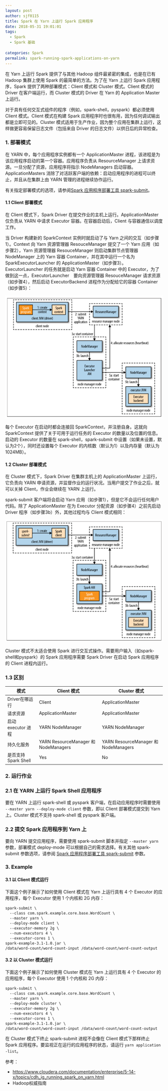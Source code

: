 ```yaml
---
layout: post
author: sjf0115
title: Spark 在 Yarn 上运行 Spark 应用程序
date: 2018-05-31 19:01:01
tags:
  - Spark
  - Spark 基础

categories: Spark
permalink: spark-running-spark-applications-on-yarn
---
```


在 Yarn 上运行 Spark 提供了与其他 Hadoop 组件最紧密的集成，也是在已有 Hadoop 集群上使用 Spark 的最简单的方法。为了在 Yarn 上运行 Spark 应用程序，Spark 提供了两种部署模式：Client 模式和 Cluster 模式。Client 模式的 Driver 在客户端运行，而 Cluster 模式的 Driver 在 Yarn 的 Application Master 上运行。

对于具有任何交互式组件的程序（例如，spark-shell，pyspark）都必须使用 Client 模式。Client 模式在构建 Spark 应用程序时也很有用，因为任何调试输出都是立即可见的。Cluster 模式适用于生产作业，因为整个应用在集群上运行，这样做更容易保留日志文件（包括来自 Driver 的日志文件）以供日后的异常检查。

### 1. 部署模式

在 YARN 中，每个应用程序实例都有一个 ApplicationMaster 进程，该进程是为该应用程序启动的第一个容器。应用程序负责从 ResourceManager 上请求资源。一旦分配了资源，应用程序将指示 NodeManagers 启动容器。ApplicationMasters 消除了对活跃客户端的依赖：启动应用程序的进程可以终止，并且从在集群上由 YARN 管理的进程继续协作运行。

有关指定部署模式的选项，请参阅[Spark 应用程序部署工具 spark-submit](https://smartsi.blog.csdn.net/article/details/55271395)。

#### 1.1 Client 部署模式

在 Client 模式下，Spark Driver 在提交作业的主机上运行。ApplicationMaster 仅负责从 YARN 中请求 Executor 容器。在容器启动后，Client 与容器通信以调度工作。

当 Driver 构建新的 SparkContext 实例时就启动了与 Yarn 之间的交互（如步骤1）。Context 向 Yarn 资源管理器 ResouceManager 提交了一个 Yarn 应用（如步骤2），Yarn 资源管理器 ResouceManager 则启动集群节点管理器 NodeManager 上的 Yarn 容器 Container，并在其中运行一个名为 SparkExecutorLauncher 的 ApplicationMaster（如步骤3）。ExecutorLauncher 的任务就是启动 Yarn 容器 Container 中的 Executor，为了做到这一点，ExecutorLauncher　要向资源管理器 ResouceManager 请求资源（如步骤4），然后启动 ExecutorBackend 进程作为分配给它的容器 Container（如步骤5）：

![](https://github.com/sjf0115/ImageBucket/blob/main/Spark/spark-base-running-spark-applications-on-yarn-1.png?raw=true)

每个 Executor 在启动时都会连接回 SparkContext，并注册自身。这就向 SparkContext 提供了关于可用于运行任务的 Executor 的数量以及位置的信息。启动的 Executor 的数量在 spark-shell，spark-submit 中设置（如果未设置，默认为2个），同时还设置每个 Executor 的内核数（默认为1）以及内存量（默认为1024MB）。

#### 1.2 Cluster 部署模式

在 Cluster 模式下，Spark Driver 在集群主机上的 ApplicationMaster 上运行，它负责向 YARN 申请资源，并监督作业的运行状况。当用户提交了作业之后，就可以关掉 Client，作业会继续在 YARN 上运行。

spark-submit 客户端将会启动 Yarn 应用（如步骤1），但是它不会运行任何用户代码。除了 ApplicationMaster 在为 Executor 分配资源（如步骤4）之前先启动 Driver 程序（如步骤3b）外，其他过程均与 Client 模式相同：

![](https://github.com/sjf0115/ImageBucket/blob/main/Spark/spark-base-running-spark-applications-on-yarn-2.png?raw=true)

Cluster 模式不太适合使用 Spark 进行交互式操作。需要用户输入（如spark-shell和pyspark）的 Spark 应用程序需要 Spark Driver 在启动 Spark 应用程序的 Client 进程内运行。

### 1.3 区别

模式 | Client 模式| Cluster 模式
---|---|---
Driver在哪运行| Client	|ApplicationMaster
请求资源	|ApplicationMaster	|ApplicationMaster
启动 executor 进程	|YARN NodeManager	|YARN NodeManager
持久化服务	|YARN ResourceManager 和 NodeManagers	|YARN ResourceManager 和 NodeManagers
是否支持Spark Shell	|Yes	|No

### 2. 运行作业

### 2.1 在 YARN 上运行 Spark Shell 应用程序

要在 YARN 上运行 spark-shell 或 pyspark 客户端，在启动应用程序时需要使用 `--master yarn --deploy-mode client` 参数，即以 Client 部署模式提交到 Yarn 上。Cluster 模式不支持 spark-shell 或 pyspark 客户端。

### 2.2 提交 Spark 应用程序到 Yarn 上

要向 YARN 提交应用程序，需要使用 spark-submit 脚本并指定 `--master yarn` 参数，部署模式 deploy-mode 可以根据自己的需求选择。有关其他 spark-submit 参数选项，请参阅 [Spark 应用程序部署工具 spark-submit](https://smartsi.blog.csdn.net/article/details/55271395) 参数。

### 3. Example

#### 3.1 以 Client 模式运行

下面这个例子展示了如何使用 Client 模式在 Yarn 上运行具有 4 个 Executor 的应用程序，每个 Executor 使用 1 个内核和 2G 内存：
```
spark-submit \
  --class com.spark.example.core.base.WordCount \
  --master yarn \
  --deploy-mode client \
  --executor-memory 2g \
  --num-executors 4 \
  --executor-cores 1 \
spark-example-3.1-1.0.jar \
/data/word-count/word-count-input /data/word-count/word-count-output
```

#### 3.2 以 Cluster 模式运行

下面这个例子展示了如何使用 Cluster 模式在 Yarn 上运行具有 4 个 Executor 的应用程序，每个 Executor 使用 1 个内核和 2G 内存：
```
spark-submit \
  --class com.spark.example.core.base.WordCount \
  --master yarn \
  --deploy-mode cluster \
  --executor-memory 2g \
  --num-executors 4 \
  --executor-cores 1 \
spark-example-3.1-1.0.jar \
/data/word-count/word-count-input /data/word-count/word-count-output
```
在 Cluster 模式下终止 spark-submit 进程不会像在 Client 模式下那样终止 Spark 应用程序。要监视正在运行的应用程序的状态，请运行 `yarn application -list`。

参考：
- https://www.cloudera.com/documentation/enterprise/5-14-x/topics/cdh_ig_running_spark_on_yarn.html
- Hadoop权威指南

